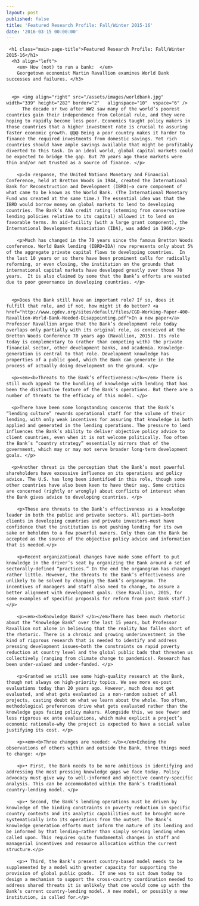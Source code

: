 ```yaml
---
layout: post
published: false
title: 'Featured Research Profile: Fall/Winter 2015-16'
date: '2016-03-15 00:00:00'
---
```



     <h1 class="main-page-title">Featured Research Profile: Fall/Winter 2015-16</h1>
      <h3 align="left">   
        <em> How (not) to run a bank:  </em> 
        Georgetown economist Martin Ravallion examines World Bank successes and failures. </h3>


      <p> <img align="right" src="/assets/images/worldbank.jpg" width="339" height="282" border="2"   alignspace="10"  vspace="6" />
          The decade or two after WW2 saw many of the world’s poorest countries gain their independence from Colonial rule, and they were hoping to rapidly become less poor. Economics taught policy makers in those countries that a higher investment rate is crucial to assuring faster economic growth. @@@ Being a poor country makes it harder to finance the required investments from domestic savings. Yet rich countries should have ample savings available that might be profitably diverted to this task. In an ideal world, global capital markets could be expected to bridge the gap. But 70 years ago those markets were thin and/or not trusted as a source of finance. </p>
        
        <p>In response, the United Nations Monetary and Financial Conference, held at Bretton Woods in 1944, created the International Bank for Reconstruction and Development (IBRD)—a core component of what came to be known as the World Bank. (The International Monetary Fund was created at the same time.) The essential idea was that the IBRD would borrow money on global markets to lend to developing countries. The Bank’s AAA credit rating (stemming from conservative lending policies relative to its capital) allowed it to lend on favorable terms. An aid-facility (with a large grant component), the International Development Association (IDA), was added in 1960.</p>
        
        <p>Much has changed in the 70 years since the famous Bretton Woods conference. World Bank lending (IBRD+IDA) now represents only about 5% of the aggregate private capital flows to developing countries.  In the last 10 years or so there have been prominent calls for radically reforming, or even closing, the institution on the grounds that international capital markets have developed greatly over those 70 years.  It is also claimed by some that the Bank’s efforts are wasted due to poor governance in developing countries. </p>


      <p>Does the Bank still have an important role? If so, does it fulfill that role, and if not, how might it do better? <a href="http://www.cgdev.org/sites/default/files/CGD-Working-Paper-400-Ravallion-World-Bank-Needed-Disappointing.pdf">In a new paper</a> Professor Ravallion argue that the Bank’s development role today overlaps only partially with its original role, as conceived at the Bretton Woods Conference 70 years ago (Ravallion, 2015). Its role today is complementary to (rather than competing with) the private financial sector, other development banks, and academia. Knowledge-generation is central to that role. Development knowledge has properties of a public good, which the Bank can generate in the process of actually doing development on the ground. </p>

      <p><em><b>Threats to the Bank’s effectiveness:</b></em> There is still much appeal to the bundling of knowledge with lending that has been the distinctive feature of the Bank’s operations. But there are a number of threats to the efficacy of this model. </p>

      <p>There have been some longstanding concerns that the Bank’s “lending culture” rewards operational staff for the volume of their lending, with only weak incentives for assuring that knowledge is both applied and generated in the lending operations. The pressure to lend influences the Bank’s ability to deliver objective policy advice to client countries, even when it is not welcome politically. Too often the Bank’s “country strategy” essentially mirrors that of the government, which may or may not serve broader long-term development goals. </p>

      <p>Another threat is the perception that the Bank’s most powerful shareholders have excessive influence on its operations and policy advice. The U.S. has long been identified in this role, though some other countries have also been keen to have their say. Some critics are concerned (rightly or wrongly) about conflicts of interest when the Bank gives advice to developing countries. </p> 
        
        <p>These are threats to the Bank’s effectiveness as a knowledge leader in both the public and private sectors. All parties—both clients in developing countries and private investors—must have confidence that the institution is not pushing lending for its own sake or beholden to a few powerful owners. Only then can the Bank be accepted as the source of the objective policy advice and information that is needed.</p>
        
        <p>Recent organizational changes have made some effort to put knowledge in the driver’s seat by organizing the Bank around a set of sectorally-defined “practices.” In the end the organogram has changed rather little. However, the threats to the Bank’s effectiveness are unlikely to be solved by changing the Bank’s organogram. The incentives of managers and staff also need to change, to assure a better alignment with development goals. (See Ravallion, 2015, for some examples of specific proposals for reform from past Bank staff.)</p>
        
        <p><em><b>Knowledge Bank? </b></em>There has been much rhetoric about the “Knowledge Bank” over the last 15 years, but Professor Ravallion not alone in believing that the reality has fallen short of the rhetoric. There is a chronic and growing underinvestment in the kind of rigorous research that is needed to identify and address pressing development issues—both the constraints on rapid poverty reduction at country level and the global public bads that threaten us collectively (ranging from climate change to pandemics). Research has been under-valued and under-funded. </p>
        
        <p>Granted we still see some high-quality research at the Bank, though not always on high-priority topics. We see more ex-post evaluations today than 20 years ago. However, much does not get evaluated, and what gets evaluated is a non-random subset of all projects, casting doubt on what we learn about the whole. Too often, methodological preferences drive what gets evaluated rather than the knowledge gaps facing policy makers. Alongside this, we see fewer and less rigorous ex ante evaluations, which make explicit a project’s economic rationale—why the project is expected to have a social value justifying its cost. </p>
        
        <p><em><b>Three changes are needed: </b></em>Echoing the observations of others within and outside the Bank, three things need to change: </p>
        
        <p>• First, the Bank needs to be more ambitious in identifying and addressing the most pressing knowledge gaps we face today. Policy advocacy must give way to well-informed and objective country-specific analysis. This can be accommodated within the Bank’s traditional country-lending model. </p>
        
        <p>• Second, the Bank’s lending operations must be driven by knowledge of the binding constraints on poverty reduction in specific country contexts and its analytic capabilities must be brought more systematically into its operations from the outset. The Bank’s knowledge generation efforts must inform the nature of its lending and be informed by that lending—rather than simply serving lending when called upon. This requires quite fundamental changes in staff and managerial incentives and resource allocation within the current structure.</p>
        
        <p>• Third, the Bank’s present country-based model needs to be supplemented by a model with greater capacity for supporting the provision of global public goods.  If one was to sit down today to design a mechanism to support the cross-country coordination needed to address shared threats it is unlikely that one would come up with the Bank’s current country-lending model. A new model, or possibly a new institution, is called for.</p>
